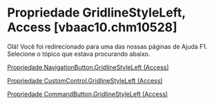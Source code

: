 
# Propriedade GridlineStyleLeft, Access [vbaac10.chm10528]

Olá! Você foi redirecionado para uma das nossas páginas de Ajuda F1. Selecione o tópico que estava procurando abaixo.

[Propriedade NavigationButton.GridlineStyleLeft (Access)](http://msdn.microsoft.com/library/ac511d98-b426-bc33-3973-38500fe4add5%28Office.15%29.aspx)

[Propriedade CustomControl.GridlineStyleLeft (Access)](http://msdn.microsoft.com/library/594c56fb-d8d5-a9af-dc40-d29a9dffd02d%28Office.15%29.aspx)

[Propriedade CommandButton.GridlineStyleLeft (Access)](http://msdn.microsoft.com/library/4e98dccd-e0d6-b24c-0a7a-f8dd54907fa0%28Office.15%29.aspx)
